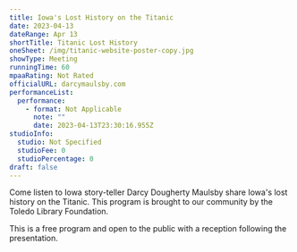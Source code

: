```yaml
---
title: Iowa's Lost History on the Titanic
date: 2023-04-13
dateRange: Apr 13
shortTitle: Titanic Lost History
oneSheet: /img/titanic-website-poster-copy.jpg
showType: Meeting
runningTime: 60
mpaaRating: Not Rated
officialURL: darcymaulsby.com
performanceList:
  performance:
    - format: Not Applicable
      note: ""
      date: 2023-04-13T23:30:16.955Z
studioInfo:
  studio: Not Specified
  studioFee: 0
  studioPercentage: 0
draft: false
---
```

C﻿ome listen to Iowa story-teller Darcy Dougherty Maulsby share Iowa's lost history on the Titanic. This program is brought to our community by the Toledo Library Foundation.

T﻿his is a free program and open to the public with a reception following the presentation.